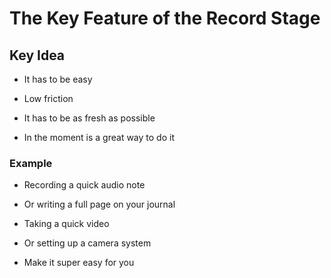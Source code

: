 # The Key Feature of the Record Stage

## Key Idea
- It has to be easy
- Low friction

- It has to be as fresh as possible
- In the moment is a great way to do it

### Example
- Recording a quick audio note
- Or writing a full page on your journal
- Taking a quick video 
- Or setting up a camera system

- Make it super easy for you